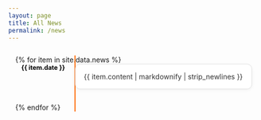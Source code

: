 ```yaml
---
layout: page
title: All News
permalink: /news
---
```


<div class="news-timeline">
  <ul class="news-list">
    {% for item in site.data.news %}
    <li class="news-item">
      <div class="news-date">{{ item.date }}</div>
      <div class="news-content">{{ item.content | markdownify | strip_newlines }}</div>
    </li>
    {% endfor %}
  </ul>
</div>

<style>
.news-timeline {
  max-width: 800px;
  margin: 2em auto;
  padding: 0 1em;
  position: relative;
}

.news-list {
  list-style: none;
  padding: 0;
  margin: 0;
  position: relative;
}

/* vertical line */
.news-list::before {
  content: "";
  position: absolute;
  left: 120px; /* adjust for date width */
  top: 0;
  bottom: 0;
  width: 2px;
  background: #ff6600;
  margin-left: -1px;
}

/* each item */
.news-item {
  display: flex;
  align-items: flex-start;
  margin-bottom: 2em;
  position: relative;
}

/* date on the left */
.news-date {
  width: 100px;
  text-align: right;
  padding-right: 20px;
  font-weight: bold;
  font-size: 0.9em;
  flex-shrink: 0;
  color: #000; /* normal color in light mode */
}

/* content box on right */
.news-content {
  background: #fff;
  padding: 1em 1.2em;
  border-radius: 10px;
  border: 1px solid #e0e0e0;
  box-shadow: 0 2px 6px rgba(0,0,0,0.05);
  flex-grow: 1;
  line-height: 1.5em;
  color: #333;
  transition: transform 0.2s, box-shadow 0.2s;
}

.news-content:hover {
  transform: translateY(-2px);
  box-shadow: 0 4px 12px rgba(0,0,0,0.1);
}

/* dark mode */
@media (prefers-color-scheme: dark) {
  .news-list::before {
    background: #ff6600;
  }

  .news-date {
    color: #ddd; /* normal color in dark mode */
  }

  .news-content {
    background: #262626;
    border: 1px solid #444;
    color: #ddd;
    box-shadow: 0 2px 6px rgba(0,0,0,0.3);
  }

  .news-content:hover {
    box-shadow: 0 4px 12px rgba(0,0,0,0.5);
  }
}
</style>

